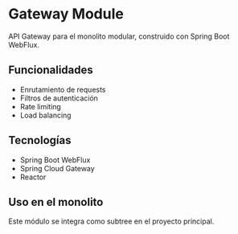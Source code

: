 # Gateway Module

API Gateway para el monolito modular, construido con Spring Boot WebFlux.

## Funcionalidades
- Enrutamiento de requests
- Filtros de autenticación
- Rate limiting
- Load balancing

## Tecnologías
- Spring Boot WebFlux
- Spring Cloud Gateway
- Reactor

## Uso en el monolito
Este módulo se integra como subtree en el proyecto principal.
